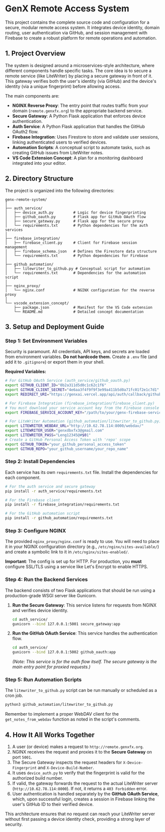 # GenX Remote Access System

This project contains the complete source code and configuration for a secure, modular remote access system. It integrates device identity, domain routing, user authentication via GitHub, and session management with Firebase to create a robust platform for remote operations and automation.

## 1. Project Overview

The system is designed around a microservices-style architecture, where different components handle specific tasks. The core idea is to secure a remote service (like LiteWriter) by placing a secure gateway in front of it. This gateway verifies both the user's identity (via GitHub) and the device's identity (via a unique fingerprint) before allowing access.

The main components are:
-   **NGINX Reverse Proxy**: The entry point that routes traffic from your domain (`remote.genxfx.org`) to the appropriate backend service.
-   **Secure Gateway**: A Python Flask application that enforces device authentication.
-   **Auth Service**: A Python Flask application that handles the GitHub OAuth2 flow.
-   **Firebase Integration**: Uses Firestore to store and validate user sessions, linking authenticated users to verified devices.
-   **Automation Scripts**: A conceptual script to automate tasks, such as creating GitHub issues from LiteWriter notes.
-   **VS Code Extension Concept**: A plan for a monitoring dashboard integrated into your editor.

## 2. Directory Structure

The project is organized into the following directories:

```
genx-remote-system/
│
├── auth_service/
│   ├── device_auth.py         # Logic for device fingerprinting
│   ├── github_oauth.py        # Flask app for GitHub OAuth flow
│   ├── secure_gateway.py      # Flask app for the secure proxy
│   └── requirements.txt       # Python dependencies for the auth services
│
├── firebase_integration/
│   ├── firebase_client.py     # Client for Firebase session management
│   ├── firebase_schema.json   # Defines the Firestore data structure
│   └── requirements.txt       # Python dependencies for Firebase
│
├── github_automation/
│   ├── litewriter_to_github.py # Conceptual script for automation
│   └── requirements.txt       # Dependencies for the automation script
│
├── nginx_proxy/
│   └── nginx.conf             # NGINX configuration for the reverse proxy
│
└── vscode_extension_concept/
    ├── package.json           # Manifest for the VS Code extension
    └── README.md              # Detailed concept documentation
```

## 3. Setup and Deployment Guide

### Step 1: Set Environment Variables

Security is paramount. All credentials, API keys, and secrets are loaded from environment variables. **Do not hardcode them.** Create a `.env` file (and add it to `.gitignore`) or export them in your shell.

**Required Variables:**
```bash
# For GitHub OAuth Service (auth_service/github_oauth.py)
export GITHUB_CLIENT_ID="0b2a311d5d0c1c62c1f6"
export GITHUB_CLIENT_SECRET="4e6aa3f4f9f9f3e99a411b5d0a71fc01f2e1c7d1"
export REDIRECT_URI="https://genxai.vercel.app/api/auth/callback/github" # Or your deployed callback URL

# For Firebase Integration (firebase_integration/firebase_client.py)
# You must download your service account key from the Firebase console
export FIREBASE_SERVICE_ACCOUNT_KEY="/path/to/your/genx-firebase-serviceAccountKey.json"

# For LiteWriter Automation (github_automation/litewriter_to_github.py)
export LITEWRITER_WEBDAV_URL="http://10.62.78.114:8000/webdav/"
export LITEWRITER_USER="genxdbxfx3@gmail.com"
export LITEWRITER_PASS="Leng12345@#$01"
# Create a GitHub Personal Access Token with 'repo' scope
export GITHUB_TOKEN="your_github_personal_access_token"
export GITHUB_REPO="your_github_username/your_repo_name"
```

### Step 2: Install Dependencies

Each service has its own `requirements.txt` file. Install the dependencies for each component.

```bash
# For the auth service and secure gateway
pip install -r auth_service/requirements.txt

# For the Firebase client
pip install -r firebase_integration/requirements.txt

# For the GitHub automation script
pip install -r github_automation/requirements.txt
```

### Step 3: Configure NGINX

The provided `nginx_proxy/nginx.conf` is ready to use. You will need to place it in your NGINX configuration directory (e.g., `/etc/nginx/sites-available/`) and create a symbolic link to it in `/etc/nginx/sites-enabled/`.

**Important**: The config is set up for HTTP. For production, you **must** configure SSL/TLS using a service like Let's Encrypt to enable HTTPS.

### Step 4: Run the Backend Services

The backend consists of two Flask applications that should be run using a production-grade WSGI server like Gunicorn.

1.  **Run the Secure Gateway**: This service listens for requests from NGINX and verifies device identity.
    ```bash
    cd auth_service/
    gunicorn --bind 127.0.0.1:5001 secure_gateway:app
    ```

2.  **Run the GitHub OAuth Service**: This service handles the authentication flow.
    ```bash
    cd auth_service/
    gunicorn --bind 127.0.0.1:5002 github_oauth:app
    ```
    *(Note: This service is for the auth flow itself. The secure gateway is the main entry point for proxied requests.)*

### Step 5: Run Automation Scripts

The `litewriter_to_github.py` script can be run manually or scheduled as a cron job.

```bash
python3 github_automation/litewriter_to_github.py
```
Remember to implement a proper WebDAV client for the `get_notes_from_webdav` function as noted in the script's comments.

## 4. How It All Works Together

1.  A user (or device) makes a request to `http://remote.genxfx.org`.
2.  NGINX receives the request and proxies it to the **Secure Gateway** on port `5001`.
3.  The Secure Gateway inspects the request headers for `X-Device-Fingerprint` and `X-Device-Build-Number`.
4.  It uses `device_auth.py` to verify that the fingerprint is valid for the authorized build number.
5.  If valid, the gateway forwards the request to the actual LiteWriter server (`http://10.62.78.114:8000`). If not, it returns a `403 Forbidden` error.
6.  User authentication is handled separately by the **GitHub OAuth Service**, which, upon successful login, creates a session in Firebase linking the user's GitHub ID to their verified device.

This architecture ensures that no request can reach your LiteWriter server without first passing a device identity check, providing a strong layer of security.